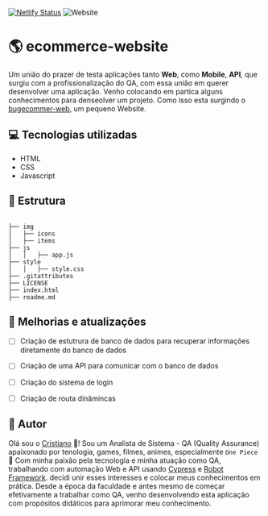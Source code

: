 [![Netlify Status](https://api.netlify.com/api/v1/badges/de171e74-b31d-4721-b1ce-e13dee1ef7dd/deploy-status)](https://app.netlify.com/sites/bugecommerce-web/deploys)  ![Website](https://img.shields.io/website?url=https%3A%2F%2Fbugecommerce-web.netlify.app%2F)

# 🌎 ecommerce-website

 Um união do prazer de testa aplicações tanto **Web**, como **Mobile**, **API**, que surgiu com a profissionalização do QA, com essa união em querer desenvolver uma aplicação. Venho colocando em partica alguns conhecimentos para denseolver um projeto. Como isso esta surgindo o <a href="https://bugecommerce-web.netlify.app/#" target="_blank">bugecommer-web</a>, um pequeno Website.

 ## 💻 Tecnologias utilizadas

 - HTML
 - CSS
 - Javascript

## 🧱 Estrutura

```

├── img
│   ├── icons
│   ├── items
├── js
│   │   ├── app.js
├── style
│   │   ├── style.css
├── .gitattributes
├── LICENSE
├── index.html
├── readme.md

```

## 🚧 Melhorias e atualizações

* [ ] Criação de estutrura de banco de dados para recuperar informações diretamente do banco de dados
* [ ] Criação de uma API para comunicar com o banco de dados
* [ ] Criação do sistema de login
* [ ] Criação de routa dinâmincas


## 🤵 Autor

Olá sou o <a href="https://www.linkedin.com/in/cristiano-da-silva-ferreira/" target="_blank">Cristiano</a> 🖖!
Sou um Analista de Sistema - QA (Quality Assurance) apaixonado por tenologia, games, filmes, animes, especialmente `One Piece` 💓
 Com minha paixão pela tecnologia e minha atuação como QA, trabalhando com automação Web e API usando <a href="https://www.cypress.io/" targetr="_blank">Cypress</a> e <a href="https://robotframework.org/" target="_blank">Robot Framework</a>. decidi unir esses interesses e colocar meus conhecimentos em prática. Desde a época da faculdade e antes mesmo de começar efetivamente a trabalhar como QA, venho desenvolvendo esta aplicação com propósitos didáticos para aprimorar meu conhecimento.


